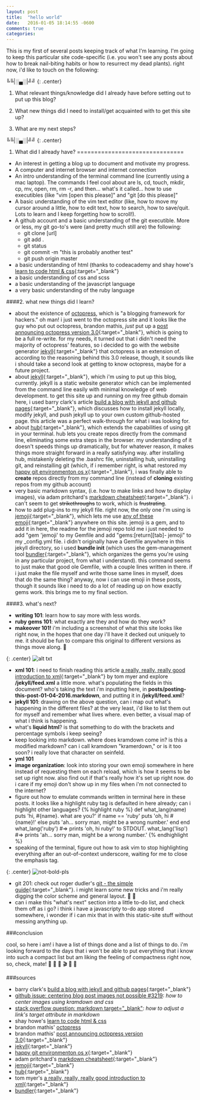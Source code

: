 ```yaml
---
layout: post
title:  "hello world"
date:   2016-01-05 18:14:55 -0600
comments: true
categories: 
---
```


This is my first of several posts keeping track of what I'm learning. I'm going to keep this particular site code-specific (i.e. you won't see any posts about how to break nail-biting habits or how to resurrect my dead plants). right now, i'd like to touch on the following:  

╚╚\|░▄░\|╝╝
{: .center}

1. What relevant things/knowledge did I already have before setting out to put up this blog?

2. What new things did I need to install/get acquainted with to get this site up?

3. What are my next steps?

╚╚\|░▄░\|╝╝
{: .center}

1. What did I already have?
===============================

- An interest in getting a blog up to document and motivate my progress. 
- A computer and internet browser and internet connection
- An intro  understanding of the terminal command line (currently using a mac laptop). The commands I feel cool about are ls, cd, touch, mkdir, cp, mv, open, rm, rm -r, and then... what's it called... how to use executibles (like "vim [open this please]" and "git [do this please]"
- A basic understanding of the vim text editor (like, how to move my cursor around a little, how to edit text, how to search, how to save/quit. Lots to learn and I keep forgetting how to scroll!).
- A github account and a basic understanding of the git executible. More or less, my git go-to's were (and pretty much still are) the following:
  - git clone [url]
  - git add .
  - git status
  - git commit -m "this is probably another test"
  - git push origin master 
- a basic understanding of html (thanks to codeacademy and shay howe's [learn to code html & css](http://learn.shayhowe.com/){:target="_blank"}
- a basic understanding of css and scss
- a basic understanding of the javascript language
- a very basic understanding of the ruby language

####2. what new things did I learn?

- about the existence of [octopress](http://octopress.org/), which is "a blogging framework for hackers." oh man! i just went to the octopress site and it looks like the guy who put out octopress, brandon mathis, *just* put up a [post announcing octopress version 3.0](http://octopress.org/2015/01/15/octopress-3.0-is-coming/){:target="_blank"}, which is going to be a full re-write. for my needs, it turned out that i didn't need the majority of octopress' features, so i decided to go with the website generator [jekyll](https://www.jekyllrb.com){:target="_blank"} that octopress is an extension of. according to the reasoning behind this 3.0 release, though, it sounds like i should take a second look at getting to know octopress, maybe for a future project.
- about [jekyll](https://www.jekyll.rb){:target="_blank"}, which i'm using to put up this blog, currently. jekyll is a static website generator which can be implemented from the command line easily with minimal knowledge of web development. to get this site up and running on my free github domain here, i used barry clark's article [build a blog with jekyll and github pages](https://www.smashingmagazine.com/2014/08/build-blog-jekyll-github-pages/){:target="_blank"}, which discusses how to install jekyll locally, modify jekyll, and push jekyll up to your own custom github-hosted page. this article was a perfect walk-through for what i was looking for.
- about [hub](https://github.com/github/hub){:target="_blank"}, which extends the capabilities of using git in your terminal. hub lets you create repos directly from the command line, eliminating some extra steps in the browser. my understanding of it doesn't speeds things up dramatically, but for whatever reason, it makes things more straight forward in a really satisfying way. after installing hub, mistakenly deleting the .bashrc file, uninstalling hub, uninstalling git, and reinstalling git (which, if i remember right, is what restored my [happy git environmenton os x](https://gist.github.com/trey/2722934){:target="_blank"}, i was finally able to __create__ repos directly from my command line (instead of __cloning__ existing repos from my github account)
- very basic markdown syntax, (i.e. how to make links and how to display images), via adam pritchard's [markdown cheatsheet](https://github.com/adam-p/markdown-here/wiki/Markdown-Cheatsheet){:target="_blank"}. i can't seem to get ~~strikethroughs~~ to work, which is ~~frustrating~~.
- how to add plug-ins to my jekyll file. right now, the only one i'm using is [jemoji](https://github.com/jekyll/jemoji){:target="_blank"}, which lets me use [any of these emoji](http://www.emoji-cheat-sheet.com/){:target="_blank"} anywhere on this site. jemoji is a gem, and to add it in here, the readme for the jemoji repo told me i just needed to add "gem 'jemoji' to my Gemfile and add "gems:[return][tab]- jemoji" to my \_config.yml file. i didn't originally have a Gemfile anywhere in this jekyll directory, so i used **bundle init** (which uses the gem-management tool [bundler](http://bundler.io/){:target="_blank"}, which organizes the gems you're using in any particular project, from what i understand). this command seems to just make that good ole Gemfile, with a couple lines written in there. if i just make the file myself and write those same lines in myself, does that do the same thing? anyway, now i can use emoji in these posts, though it sounds like i need to do a lot of reading up on how exactly gems work. this brings me to my final section.

####3. what's next?

- **writing 101**: learn how to say more with less words.
- **ruby gems 101**: what exactly are they and how do they work?
- **makeover 101!** i'm including a screenshot of what this site looks like right now, in the hopes that one day i'll have it decked out uniquely to me. it should be fun to compare this original to different versions as things move along. :construction_worker:

{: .center}
![alt txt](/assets/nostylepost.png)

- **xml 101**: i need to finish reading this article [a really, really, really good introduction to xml](http://www.sitepoint.com/really-good-introduction-xml/){:target="_blank"} by tom myer and explore **/jekyll/feed.xml** a little more. what's populating the fields in this document? who's taking the text i'm inputting here, in **posts/posting-this-post-01-04-2016.markdown**, and putting it in **/jekyll/feed.xml**?
- **jekyll 101**: drawing on the above question, can i map out what's happening in the different files? at the very least, i'd like to list them out for myself and remember what lives where. even better, a visual map of what i think is happening.
- what's **liquid html**? is that something to do with the brackets and percentage symbols i keep seeing? 
- keep looking into markdown. where does kramdown come in? is this a modified markdown? can i call kramdown "kramerdown," or is it too soon? i really love that character on seinfeld.
- **yml 101** 
- **image organization**: look into storing your own emoji somewhere in here instead of requesting them on each reload, which is how it seems to be set up right now. also find out if that's really how it's set up right now. do i care if my emoji don't show up in my files when i'm not connected to the internet?
- figure out how to emulate commands written in terminal here in these posts. it looks like a highlight ruby tag is defaulted in here already; can i highlight other languages?
{% highlight ruby %}
def what_lang(name)
  puts 'hi, #{name}. what are you?'
    if name == 'ruby'
      puts 'oh, hi #{name}!'
    else
      puts 'ah... sorry man, might be a wrong number.'
    end
end
what_lang('ruby')
#=> prints 'oh, hi ruby!' to STDOUT.
what_lang('lisp')
#=> prints 'ah... sorry man, might be a wrong number.'
{% endhighlight %}
- speaking of the terminal, figure out how to ask vim to stop highlighting everything after an out-of-context underscore, waiting for me to close the emphasis tag. 

{: .center}
![not-bold-pls](http://i.imgur.com/FyVfVCg.gif)

- git 201: check out roger dudler's [git - the simple guide](http://rogerdudler.github.io/git-guide/){:target="_blank"}. i might learn some new tricks and i'm really digging the color scheme and general layout. :shell: :whale2:
- can i make this "what's next" section into a little to-do list, and check them off as i go? i think i have a javascripty to-do app stored somewhere, i wonder if i can mix that in with this static-site stuff without messing anything up. 

###conclusion

cool, so here i am! i have a list of things done and a list of things to do. i'm looking forward to the days that i won't be able to put everything that i know into such a compact list but am liking the feeling of compactness right now, so, check, mate! :pushpin: :paperclip: :bowling: :clapper: :tophat: :tea:

###sources

- barry clark's [build a blog with jekyll and github pages](https://www.smashingmagazine.com/2014/08/build-blog-jekyll-github-pages/){:target="_blank"} 
- [github issue: centering blog post images not possible #3219](https://github.com/jekyll/jekyll/issues/3219): _how to center images using kramdown and css_
- [stack overflow question: markdown target="\_blank"](http://stackoverflow.com/questions/4425198/markdown-target-blank#answer-4705645): _how to adjust a link's target attribute in markdown_
- shay howe's [learn to code html & css](http://learn.shayhowe.com/)
- brandon mathis' [octopress](http://octopress.org/)
- brandon mathis' [post announcing octopress version 3.0](http://octopress.org/2015/01/15/octopress-3.0-is-coming/){:target="_blank"}
- [jekyll](https://www.jekyllrb.com){:target="_blank"}
- [happy git environmenton os x](https://gist.github.com/trey/2722934){:target="_blank"}
- adam pritchard's [markdown cheatsheet](https://github.com/adam-p/markdown-here/wiki/Markdown-Cheatsheet){:target="_blank"}
- [jemoji](https://github.com/jekyll/jemoji){:target="_blank"}
- [hub](https://github.com/github/hub){:target="_blank"}
- tom myer's [a really, really, really good introduction to xml](http://www.sitepoint.com/really-good-introduction-xml/){:target="_blank"}
- [bundler](http://bundler.io/){:target="_blank"}
